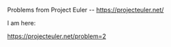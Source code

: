 Problems from Project Euler -- https://projecteuler.net/

I am here:

https://projecteuler.net/problem=2
